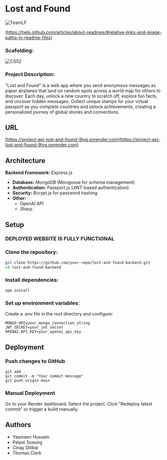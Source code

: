 # Lost and Found

![TeamLF](https://github.com/user-attachments/assets/113a7ed4-55be-469d-952c-5bd9aedaab07)

(https://help.github.com/articles/about-readmes/#relative-links-and-image-paths-in-readme-files)
### Scafolding:
![CS52](https://hackmd.io/_uploads/rJiE7PIcye.jpg)

### Project Description:

"Lost and Found" is a web app where you send anonymous messages as paper airplanes that land on random spots across a world map for others to discover. Each day, unlock a new country to scratch off, explore fun facts, and uncover hidden messages. Collect unique stamps for your virtual passport as you complete countries and unlock achievements, creating a personalized journey of global stories and connections.


## URL
[https://project-api-lost-and-found-9lyg.onrender.com](https://project-api-lost-and-found-9lyg.onrender.com)


## Architecture
**Backend Framework:** Express.js  
- **Database:** MongoDB (Mongoose for schema management)  
- **Authentication:** Passport.js (JWT-based authentication)  
- **Security:** Bcrypt.js for password hashing  
- **Other:**  
  - OpenAI API  
  - Sharp 

## Setup

### DEPLOYED WEBSITE IS FULLY FUNCTIONAL

### Clone the repository:  
```sh
git clone https://github.com/your-repo/lost-and-found-backend.git
cd lost-and-found-backend
```
### Install dependencies:
```
npm install
```
### Set up environment variables:
Create a .env file in the root directory and configure:
```
MONGO_URI=your_mongo_connection_string
JWT_SECRET=your_jwt_secret
OPENAI_API_KEY=your_openai_api_key
```



## Deployment
### Push changes to GitHub
```
git add .
git commit -m "Your commit message"
git push origin main
```

### Manual Deployment
Go to your Render dashboard. Select the project. Click "Redeploy latest commit" or trigger a build manually.

## Authors

- Yasmeen Hussein
- Peipei Soeung
- Cinay Dilibal
- Thomas Clark
